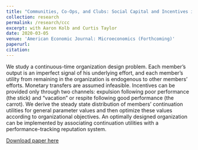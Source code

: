 ```yaml
---
title: "Communities, Co-Ops, and Clubs: Social Capital and Incentives in Large Collective Organizations"
collection: research
permalink: /research/ccc
excerpt: with Aaron Kolb and Curtis Taylor
date: 2020-03-05
venue: 'American Economic Journal: Microeconomics (Forthcoming)'
paperurl: 
citation: 
---
```

We study a continuous-time organization design problem. Each member’s output is an imperfect signal of his underlying effort, and each member’s utility from remaining in the organization is endogenous to other members’ efforts. Monetary transfers are assumed infeasible. Incentives can be provided only through two channels: expulsion following poor performance (the stick) and “vacation” or respite following good performance (the carrot). We derive the steady state distribution of members’ continuation utilities for general parameter values and then optimize these values according to organizational objectives. An optimally designed organization can be implemented by associating continuation utilities with a performance-tracking reputation system.

[Download paper here](../files/jktcommunities.pdf)
